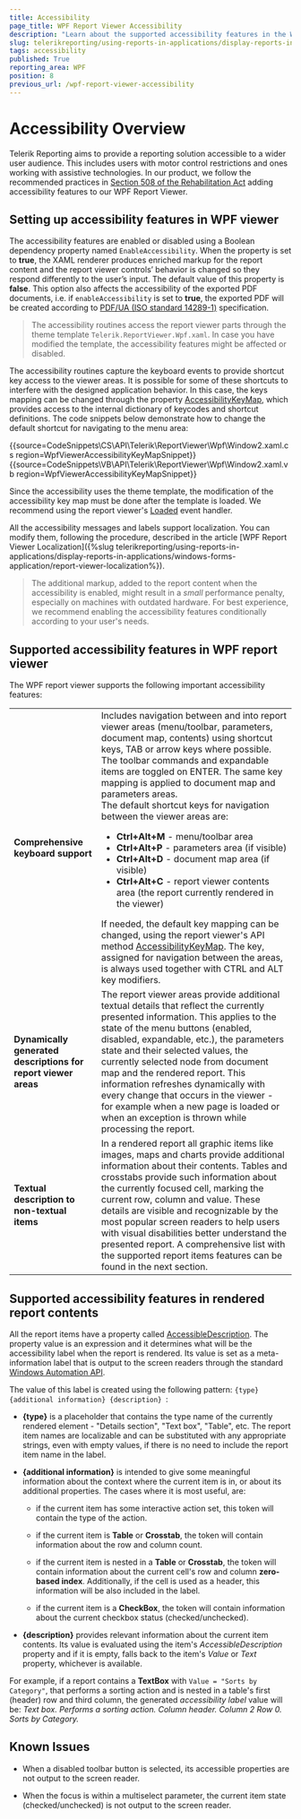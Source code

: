 ```yaml
---
title: Accessibility
page_title: WPF Report Viewer Accessibility
description: "Learn about the supported accessibility features in the WPF Report Viewer and how you may enable them in Telerik Reporting."
slug: telerikreporting/using-reports-in-applications/display-reports-in-applications/wpf-application/accessibility
tags: accessibility
published: True
reporting_area: WPF
position: 8
previous_url: /wpf-report-viewer-accessibility
---
```

<style>
	table th:first-of-type {
   	 	width: 20%;
	}
	table th:nth-of-type(2) {
   	 	width: 80%;
	}
</style>

# Accessibility Overview

Telerik Reporting aims to provide a reporting solution accessible to a wider user audience. This includes users with motor control restrictions and ones working with assistive technologies. In our product, we follow the recommended practices in [Section 508 of the Rehabilitation Act](https://www.section508.gov/) adding accessibility features to our WPF Report Viewer.

## Setting up accessibility features in WPF viewer

The accessibility features are enabled or disabled using a Boolean dependency property named `EnableAccessibility`. When the property is set to __true__, the XAML renderer produces enriched markup for the report content and the report viewer controls’ behavior is changed so they respond differently to the user’s input. The default value of this property is __false__. This option also affects the accessibility of the exported PDF documents, i.e. if `enableAccessibility` is set to __true__, the exported PDF will be created according to [PDF/UA (ISO standard 14289-1)](https://en.wikipedia.org/wiki/PDF/UA) specification.

> The accessibility routines access the report viewer parts through the theme template `Telerik.ReportViewer.Wpf.xaml`. In case you have modified the template, the accessibility features might be affected or disabled.


The accessibility routines capture the keyboard events to provide shortcut key access to the viewer areas. It is possible for some of these shortcuts to interfere with the designed application behavior. In this case, the keys mapping can be changed through the property [AccessibilityKeyMap](/api/Telerik.ReportViewer.Wpf#Telerik_ReportViewer_Wpf_AccessibilityKeyMap), which provides access to the internal dictionary of keycodes and shortcut definitions. The code snippets below demonstrate how to change the default shortcut for navigating to the menu area:

{{source=CodeSnippets\CS\API\Telerik\ReportViewer\Wpf\Window2.xaml.cs region=WpfViewerAccessibilityKeyMapSnippet}}
{{source=CodeSnippets\VB\API\Telerik\ReportViewer\Wpf\Window2.xaml.vb region=WpfViewerAccessibilityKeyMapSnippet}}

Since the accessibility uses the theme template, the modification of the accessibility key map must be done after the template is loaded. We recommend using the report viewer's [Loaded](https://learn.microsoft.com/en-us/dotnet/api/system.windows.frameworkelement.loaded) event handler.

All the accessibility messages and labels support localization. You can modify them, following the procedure, described in the article [WPF Report Viewer Localization]({%slug telerikreporting/using-reports-in-applications/display-reports-in-applications/windows-forms-application/report-viewer-localization%}).

> The additional markup, added to the report content when the accessibility is enabled, might result in a *small* performance penalty, especially on machines with outdated hardware. For best experience, we recommend enabling the accessibility features conditionally according to your user's needs.

## Supported accessibility features in WPF report viewer

The WPF report viewer supports the following important accessibility features:

|   |   |
| ------ | ------ |
|__Comprehensive keyboard support__|Includes navigation between and into report viewer areas (menu/toolbar, parameters, document map, contents) using shortcut keys, TAB or arrow keys where possible. The toolbar commands and expandable items are toggled on ENTER. The same key mapping is applied to document map and parameters areas.<br />The default shortcut keys for navigation between the viewer areas are:<ul><li>__Ctrl+Alt+M__ - menu/toolbar area</li><li>__Ctrl+Alt+P__ - parameters area (if visible)</li><li>__Ctrl+Alt+D__ - document map area (if visible)</li><li>__Ctrl+Alt+C__ - report viewer contents area (the report currently rendered in the viewer)</li></ul> If needed, the default key mapping can be changed, using the report viewer's API method [AccessibilityKeyMap](/api/Telerik.ReportViewer.Wpf#Telerik_ReportViewer_Wpf_AccessibilityKeyMap). The key, assigned for navigation between the areas, is always used together with CTRL and ALT key modifiers.|
|__Dynamically generated descriptions for report viewer areas__|The report viewer areas provide additional textual details that reflect the currently presented information. This applies to the state of the menu buttons (enabled, disabled, expandable, etc.), the parameters state and their selected values, the currently selected node from document map and the rendered report. This information refreshes dynamically with every change that occurs in the viewer - for example when a new page is loaded or when an exception is thrown while processing the report.|
|__Textual description to non-textual items__|In a rendered report all graphic items like images, maps and charts provide additional information about their contents. Tables and crosstabs provide such information about the currently focused cell, marking the current row, column and value. These details are visible and recognizable by the most popular screen readers to help users with visual disabilities better understand the presented report. A comprehensive list with the supported report items features can be found in the next section.|

## Supported accessibility features in rendered report contents

All the report items have a property called [AccessibleDescription](/api/Telerik.Reporting.ReportItemBase#Telerik_Reporting_ReportItemBase_AccessibleDescription). The property value is an expression and it determines what will be the accessibility label when the report is rendered. Its value is set as a meta-information label that is output to the screen readers through the standard [Windows Automation API](https://learn.microsoft.com/en-us/dotnet/framework/ui-automation/ui-automation-overview).

The value of this label is created using the following pattern: `{type} {additional information} {description} `:

* __{type}__ is a placeholder that contains the type name of the currently rendered element - "Details section", "Text box", "Table", etc. The report item names are localizable and can be substituted with any appropriate strings, even with empty values, if there is no need to include the report item name in the label.

* __{additional information}__ is intended to give some meaningful information about the context where the current item is in, or about its additional properties. The cases where it is most useful, are:

	+ if the current item has some interactive action set, this token will contain the type of the action.
	
	+ if the current item is __Table__ or __Crosstab__, the token will contain information about the row and column count.
	
	+ if the current item is nested in a __Table__ or __Crosstab__, the token will contain information about the current cell's row and column __zero-based index__. Additionally, if the cell is used as a header, this information will be also included in the label.
	
	+ if the current item is a __CheckBox__, the token will contain information about the current checkbox status (checked/unchecked).

* __{description}__ provides relevant information about the current item contents. Its value is evaluated using the item's *AccessibleDescription* property and if it is empty, falls back to the item's *Value* or *Text* property, whichever is available.

For example, if a report contains a __TextBox__ with `Value = "Sorts by Category"`, that performs a sorting action and is nested in a table's first (header) row and third column, the generated *accessibility label* value will be: *Text box. Performs a sorting action. Column header. Column 2 Row 0. Sorts by Category.*

## Known Issues

* When a disabled toolbar button is selected, its accessible properties are not output to the screen reader.

* When the focus is within a multiselect parameter, the current item state (checked/unchecked) is not output to the screen reader.

